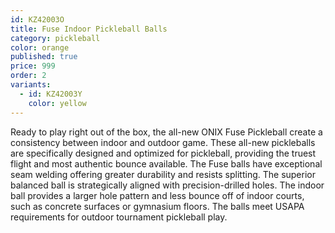 ```yaml
---
id: KZ42003O
title: Fuse Indoor Pickleball Balls
category: pickleball
color: orange
published: true
price: 999
order: 2
variants:
  - id: KZ42003Y
    color: yellow
---
```


Ready to play right out of the box, the all-new ONIX Fuse Pickleball create a consistency between indoor and outdoor game.  These all-new pickleballs are specifically designed and optimized for pickleball, providing the truest flight and most authentic bounce available. The Fuse balls have exceptional seam welding offering greater durability and resists splitting. The superior balanced ball is strategically aligned with precision-drilled holes.  The indoor ball provides a larger hole pattern and less bounce off of indoor courts, such as concrete surfaces or gymnasium floors.  The balls meet USAPA requirements for outdoor tournament pickleball play.